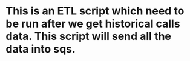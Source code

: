 # This is an ETL script which need to be run after we get historical calls data. This script will send all the data into sqs.